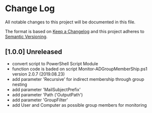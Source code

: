 # Change Log

All notable changes to this project will be documented in this file.

The format is based on [Keep a Changelog](http://keepachangelog.com/)
and this project adheres to [Semantic Versioning](http://semver.org/).

## [1.0.0] Unreleased
* convert script to PowerShell Script Module
* function code is baded on script Monitor-ADGroupMemberShip.ps1 version 2.0.7 (2019.08.23)
* add parameter 'Recursive' for indirect membership through group nesting
* add parameter 'MailSubjectPrefix'
* add parameter 'Path ('OutputPath')
* add parameter 'GroupFilter'
* add User and Computer as possible group members for monitoring
